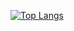 [![Top Langs](https://github-readme-stats.vercel.app/api/top-langs/?username=MarlonJerold&hide=html,css,notebook,kotlin,typescript,python)](https://github.com/anuraghazra/github-readme-stats)
